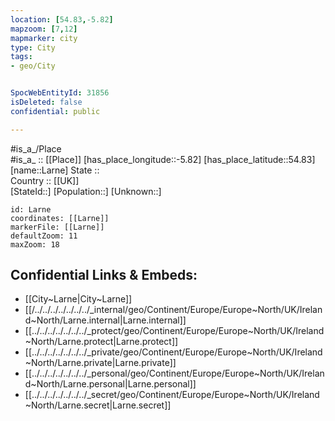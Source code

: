 ```yaml
---
location: [54.83,-5.82] 
mapzoom: [7,12] 
mapmarker: city 
type: City
tags:
- geo/City


SpocWebEntityId: 31856
isDeleted: false
confidential: public

---
```

#is_a_/Place  
#is_a_ :: [[Place]] 
[has_place_longitude::-5.82] 
[has_place_latitude::54.83] 
[name::Larne] 
State ::  
Country :: [[UK]]  
[StateId::] 
[Population::] 
[Unknown::] 


```leaflet
id: Larne
coordinates: [[Larne]] 
markerFile: [[Larne]] 
defaultZoom: 11 
maxZoom: 18
```


## Confidential Links & Embeds: 
- [[City~Larne|City~Larne]]
- [[/../../../../../../../_internal/geo/Continent/Europe/Europe~North/UK/Ireland~North/Larne.internal|Larne.internal]] 
- [[../../../../../../../_protect/geo/Continent/Europe/Europe~North/UK/Ireland~North/Larne.protect|Larne.protect]] 
- [[../../../../../../../_private/geo/Continent/Europe/Europe~North/UK/Ireland~North/Larne.private|Larne.private]] 
- [[../../../../../../../_personal/geo/Continent/Europe/Europe~North/UK/Ireland~North/Larne.personal|Larne.personal]] 
- [[../../../../../../../_secret/geo/Continent/Europe/Europe~North/UK/Ireland~North/Larne.secret|Larne.secret]] 

